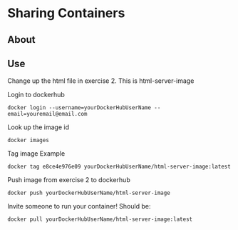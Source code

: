 # Sharing Containers

## About

## Use

Change up the html file in exercise 2. This is html-server-image 

Login to dockerhub

`docker login --username=yourDockerHubUserName --email=youremail@email.com`

Look up the image id

`docker images`

Tag image Example

`docker tag e8ce4e976e09 yourDockerHubUserName/html-server-image:latest`

Push image from exercise 2 to dockerhub

`docker push yourDockerHubUserName/html-server-image`

Invite someone to run your container! Should be:

`docker pull yourDockerHubUserName/html-server-image:latest`
